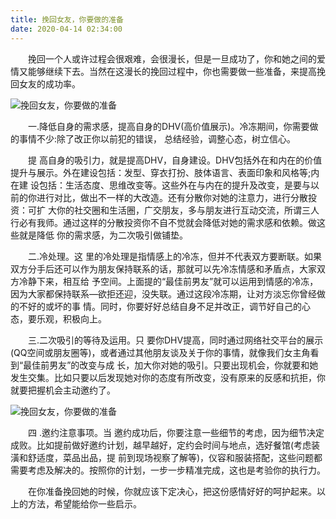 ```yaml
---
title: 挽回女友，你要做的准备
date: 2020-04-14 02:34:00
---
```




　　挽回一个人或许过程会很艰难，会很漫长，但是一旦成功了，你和她之间的爱情又能够继续下去。当然在这漫长的挽回过程中，你也需要做一些准备，来提高挽回女友的成功率。

![挽回女友，你要做的准备](/img/b51e309315c87d5b6693b6f7bf6db7b5.jpg)

　　一.降低自身的需求感，提高自身的DHV(高价值展示)。冷冻期间，你需要做的事情不少:除了改正你以前犯的错误， 总结经验，调整心态，树立信心。

　　提 高自身的吸引力，就是提高DHV，自身建设。DHV包括外在和内在的价值提升与展示。外在建设包括：发型、穿衣打扮、肢体语言、表面印象和风格等;内在建 设包括：生活态度、思维改变等。这些外在与内在的提升及改变，是要与以前的你进行对比，做出不一样的大改造。还有分散你对她的注意力，进行分散投资：可扩 大你的社交圈和生活圈，广交朋友，多与朋友进行互动交流，所谓三人行必有我师。通过这样的分散投资你不自不觉就会降低对她的需求感和依赖。做这些就是降低 你的需求感，为二次吸引做铺垫。

　　二.冷处理。这 里的冷处理是指情感上的冷冻，但并不代表双方要断联。如果双方分手后还可以作为朋友保持联系的话，那就可以先冷冻情感和矛盾点，大家双方冷静下来，相互给 予空间。上面提的“最佳前男友”就可以运用到情感的冷冻，因为大家都保持联系—欲拒还迎，没失联。通过这段冷冻期，让对方淡忘你曾经做的不好的或坏的事 情。同时，你要好好总结自身不足并改正，调节好自己的心态，要乐观，积极向上。

　　三.二次吸引的等待及运用。只 要你DHV提高，同时通过网络社交平台的展示(QQ空间或朋友圈等)，或者通过其他朋友谈及关于你的事情，就像我们女主角看到“最佳前男友”的改变与成 长，加大你对她的吸引。只要出现机会，你就要和她发生交集。比如只要以后发现她对你的态度有所改变，没有原来的反感和抗拒，你就要把握机会主动邀约了。

![挽回女友，你要做的准备](/img/fe305ab8a3862f9d0568592d635526a6.jpg)

　　四 .邀约注意事项。当 邀约成功后，你要注意一些细节的考虑，因为细节决定成败。比如提前做好邀约计划，越早越好，定约会时间与地点，选好餐馆(考虑装潢和舒适度，菜品出品，提 前到现场视察了解等)，仪容和服装搭配，这些问题都需要考虑及解决的。按照你的计划，一步一步精准完成，这也是考验你的执行力。

　　在你准备挽回她的时候，你就应该下定决心，把这份感情好好的呵护起来。以上的方法，希望能给你一些启示。